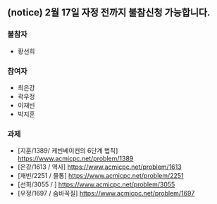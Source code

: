## (notice) 2월 17일 자정 전까지 불참신청 가능합니다.

### 불참자
- 황선희

### 참여자
- 최은강
- 곽우정
- 이재빈
- 박지훈

### 과제
- [지훈/1389/ 케빈베이컨의 6단계 법칙] https://www.acmicpc.net/problem/1389
- [은강/1613 / 역사] https://www.acmicpc.net/problem/1613
- [재빈/2251 / 물통] https://www.acmicpc.net/problem/2251
- [선희/3055 / ] https://www.acmicpc.net/problem/3055
- [우정/1697 / 숨바꼭질] https://www.acmicpc.net/problem/1697
